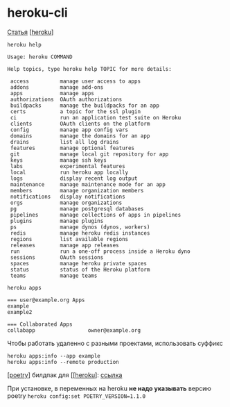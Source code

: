 # heroku-cli

[Статья](https://devcenter.heroku.com/articles/using-the-cli)
[[heroku]]

`heroku help`

```shell
Usage: heroku COMMAND

Help topics, type heroku help TOPIC for more details:

 access          manage user access to apps
 addons          manage add-ons
 apps            manage apps
 authorizations  OAuth authorizations
 buildpacks      manage the buildpacks for an app
 certs           a topic for the ssl plugin
 ci              run an application test suite on Heroku
 clients         OAuth clients on the platform
 config          manage app config vars
 domains         manage the domains for an app
 drains          list all log drains
 features        manage optional features
 git             manage local git repository for app
 keys            manage ssh keys
 labs            experimental features
 local           run heroku app locally
 logs            display recent log output
 maintenance     manage maintenance mode for an app
 members         manage organization members
 notifications   display notifications
 orgs            manage organizations
 pg              manage postgresql databases
 pipelines       manage collections of apps in pipelines
 plugins         manage plugins
 ps              manage dynos (dynos, workers)
 redis           manage heroku redis instances
 regions         list available regions
 releases        manage app releases
 run             run a one-off process inside a Heroku dyno
 sessions        OAuth sessions
 spaces          manage heroku private spaces
 status          status of the Heroku platform
 teams           manage teams
```

`heroku apps`

```shell
=== user@example.org Apps
example
example2

=== Collaborated Apps
collabapp                 owner@example.org
```

Чтобы работать удаленно с разными проектами, использовать суффикс

```shell
heroku apps:info --app example
heroku apps:info --remote production
```

[[poetry]] билдпак для [[[heroku]]: [ссылка](https://elements.heroku.com/buildpacks/moneymeets/python-poetry-buildpack)

При установке, в переменных на heroku **не надо указывать** версию poetry `heroku config:set POETRY_VERSION=1.1.0`

[//begin]: # "Autogenerated link references for markdown compatibility"
[heroku]: ../lists/heroku "heroku основная статья"
[poetry]: poetry "poetry"
[//end]: # "Autogenerated link references"